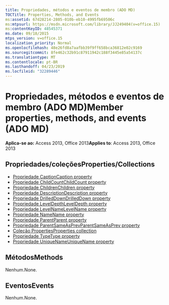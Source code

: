 ```yaml
---
title: Propriedades, métodos e eventos de membro (ADO MD)
TOCTitle: Properties, Methods, and Events
ms:assetid: 67d28214-2805-010b-eb10-4995fb69506c
ms:mtpsurl: https://msdn.microsoft.com/library/JJ249404(v=office.15)
ms:contentKeyID: 48545371
ms.date: 09/18/2015
mtps_version: v=office.15
localization_priority: Normal
ms.openlocfilehash: 48e26fd8a7aafbb39f9ff658bca36812e02c9169
ms.sourcegitcommit: 8fe462c32b91c87911942c188f3445e85a54137c
ms.translationtype: MT
ms.contentlocale: pt-BR
ms.lasthandoff: 04/23/2019
ms.locfileid: "32289446"
---
```

# <a name="member-properties-methods-and-events-ado-md"></a><span data-ttu-id="e6097-102">Propriedades, métodos e eventos de membro (ADO MD)</span><span class="sxs-lookup"><span data-stu-id="e6097-102">Member properties, methods, and events (ADO MD)</span></span>

<span data-ttu-id="e6097-103">**Aplica-se ao:** Access 2013, Office 2013</span><span class="sxs-lookup"><span data-stu-id="e6097-103">**Applies to**: Access 2013, Office 2013</span></span>

## <a name="propertiescollections"></a><span data-ttu-id="e6097-104">Propriedades/coleções</span><span class="sxs-lookup"><span data-stu-id="e6097-104">Properties/Collections</span></span>

- [<span data-ttu-id="e6097-105">Propriedade Caption</span><span class="sxs-lookup"><span data-stu-id="e6097-105">Caption property</span></span>](caption-property-ado-md.md)
- [<span data-ttu-id="e6097-106">Propriedade ChildCount</span><span class="sxs-lookup"><span data-stu-id="e6097-106">ChildCount property</span></span>](childcount-property-ado-md.md)
- [<span data-ttu-id="e6097-107">Propriedade Children</span><span class="sxs-lookup"><span data-stu-id="e6097-107">Children property</span></span>](children-property-ado-md.md)
- [<span data-ttu-id="e6097-108">Propriedade Description</span><span class="sxs-lookup"><span data-stu-id="e6097-108">Description property</span></span>](description-property-ado-md.md)
- [<span data-ttu-id="e6097-109">Propriedade DrilledDown</span><span class="sxs-lookup"><span data-stu-id="e6097-109">DrilledDown property</span></span>](drilleddown-property-ado-md.md)
- [<span data-ttu-id="e6097-110">Propriedade LevelDepth</span><span class="sxs-lookup"><span data-stu-id="e6097-110">LevelDepth property</span></span>](leveldepth-property-ado-md.md)
- [<span data-ttu-id="e6097-111">Propriedade LevelName</span><span class="sxs-lookup"><span data-stu-id="e6097-111">LevelName property</span></span>](levelname-property-ado-md.md)
- [<span data-ttu-id="e6097-112">Propriedade Name</span><span class="sxs-lookup"><span data-stu-id="e6097-112">Name property</span></span>](name-property-ado-md.md)
- [<span data-ttu-id="e6097-113">Propriedade Parent</span><span class="sxs-lookup"><span data-stu-id="e6097-113">Parent property</span></span>](parent-property-ado-md.md)
- [<span data-ttu-id="e6097-114">Propriedade ParentSameAsPrev</span><span class="sxs-lookup"><span data-stu-id="e6097-114">ParentSameAsPrev property</span></span>](parentsameasprev-property-ado-md.md)
- [<span data-ttu-id="e6097-115">Coleção Properties</span><span class="sxs-lookup"><span data-stu-id="e6097-115">Properties collection</span></span>](properties-collection-ado.md)
- [<span data-ttu-id="e6097-116">Propriedade Type</span><span class="sxs-lookup"><span data-stu-id="e6097-116">Type property</span></span>](type-property-ado-md.md)
- [<span data-ttu-id="e6097-117">Propriedade UniqueName</span><span class="sxs-lookup"><span data-stu-id="e6097-117">UniqueName property</span></span>](uniquename-property-ado-md.md)


## <a name="methods"></a><span data-ttu-id="e6097-118">Métodos</span><span class="sxs-lookup"><span data-stu-id="e6097-118">Methods</span></span>

<span data-ttu-id="e6097-119">Nenhum.</span><span class="sxs-lookup"><span data-stu-id="e6097-119">None.</span></span>

## <a name="events"></a><span data-ttu-id="e6097-120">Eventos</span><span class="sxs-lookup"><span data-stu-id="e6097-120">Events</span></span>

<span data-ttu-id="e6097-121">Nenhum.</span><span class="sxs-lookup"><span data-stu-id="e6097-121">None.</span></span>


